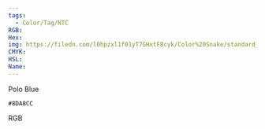 ```yaml
---
tags:
  - Color/Tag/NTC
RGB:
Hex:
img: https://filedn.com/l0hpzxl1f01yT7GHxtF8cyk/Color%20Snake/standard_csv_to_svg//8DA8CC.svg
CMYK:
HSL:
Name:
---
```

Polo Blue
```palette
#8DA8CC
```
RGB
